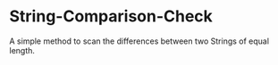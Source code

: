 # String-Comparison-Check
A simple method to scan the differences between two Strings of equal length.
